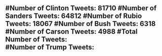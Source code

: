 #Number of Clinton Tweets: 81710
#Number of Sanders Tweets: 64812
#Number of Rubio Tweets: 18067
#Number of Bush Tweets: 6318
#Number of Carson Tweets: 4988
#Total Number of Tweets:  
#Number of Trump Tweets: 
---
